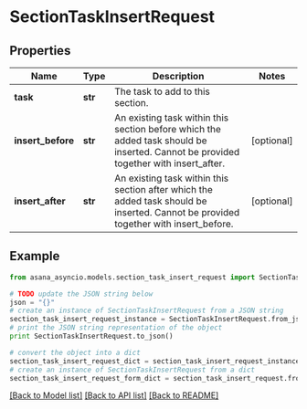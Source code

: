 # SectionTaskInsertRequest


## Properties

Name | Type | Description | Notes
------------ | ------------- | ------------- | -------------
**task** | **str** | The task to add to this section. | 
**insert_before** | **str** | An existing task within this section before which the added task should be inserted. Cannot be provided together with insert_after. | [optional] 
**insert_after** | **str** | An existing task within this section after which the added task should be inserted. Cannot be provided together with insert_before. | [optional] 

## Example

```python
from asana_asyncio.models.section_task_insert_request import SectionTaskInsertRequest

# TODO update the JSON string below
json = "{}"
# create an instance of SectionTaskInsertRequest from a JSON string
section_task_insert_request_instance = SectionTaskInsertRequest.from_json(json)
# print the JSON string representation of the object
print SectionTaskInsertRequest.to_json()

# convert the object into a dict
section_task_insert_request_dict = section_task_insert_request_instance.to_dict()
# create an instance of SectionTaskInsertRequest from a dict
section_task_insert_request_form_dict = section_task_insert_request.from_dict(section_task_insert_request_dict)
```
[[Back to Model list]](../README.md#documentation-for-models) [[Back to API list]](../README.md#documentation-for-api-endpoints) [[Back to README]](../README.md)


